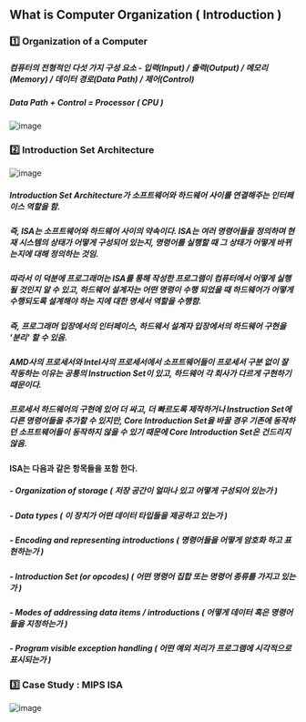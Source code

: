 ## What is Computer Organization ( Introduction )

### :one: Organization of a Computer

##### 컴퓨터의 전형적인 다섯 가지 구성 요소 - 입력(Input) / 출력(Output) / 메모리(Memory) / 데이터 경로(Data Path) / 제어(Control)
##### Data Path + Control = Processor ( CPU )

![image](https://user-images.githubusercontent.com/52204522/120496989-013d4e00-c3f9-11eb-8d12-0cd4daed2c6a.png)

### :two: Introduction Set Architecture

![image](https://user-images.githubusercontent.com/52204522/120498999-a9074b80-c3fa-11eb-8609-760a39895d3e.png)

##### Introduction Set Architecture가 소프트웨어와 하드웨어 사이를 연결해주는 인터페이스 역할을 함.

##### 즉, ISA는 소프트웨어와 하드웨어 사이의 약속이다. ISA는 여러 명령어들을 정의하며 현재 시스템의 상태가 어떻게 구성되어 있는지, 명령어를 실행할 때 그 상태가 어떻게 바뀌는지에 대해 정의하는 것임.
##### 따라서 이 덕분에 프로그래머는 ISA를 통해 작성한 프로그램이 컴퓨터에서 어떻게 실행될 것인지 알 수 있고, 하드웨어 설계자는 어떤 명령이 수행 되었을 때 하드웨어가 어떻게 수행되도록 설계해야 하는 지에 대한 명세서 역할을 수행함.
##### 즉, 프로그래머 입장에서의 인터페이스, 하드웨서 설계자 입장에서의 하드웨어 구현을 '분리' 할 수 있음.

##### AMD사의 프로세서와 Intel사의 프로세서에서 소프트웨어들이 프로세서 구분 없이 잘 작동하는 이유는 공통의 Instruction Set이 있고, 하드웨어 각 회사가 다르게 구현하기 때문이다.
##### 프로세서 하드웨어의 구현에 있어 더 싸고, 더 빠르도록 제작하거나 Instruction Set에 다른 명령어들을 추가할 수 있지만, Core Introduction Set을 바꿀 경우 기존에 동작하던 소프트웨어들이 동작하지 않을 수 있기 때문에 Core Introduction Set은 건드리지 않음.

#### ISA는 다음과 같은 항목들을 포함 한다.
##### - Organization of storage ( 저장 공간이 얼마나 있고 어떻게 구성되어 있는가 )
##### - Data types ( 이 장치가 어떤 데이터 타입들을 제공하고 있는가 )
##### - Encoding and representing introductions ( 명령어들을 어떻게 암호화 하고 표현하는가 )
##### - Introduction Set (or opcodes) ( 어떤 명령어 집합 또는 명령어 종류를 가지고 있는가 )
##### - Modes of addressing data items / introductions ( 어떻게 데이터 혹은 명령어들을 지정하는가 )
##### - Program visible exception handling ( 어떤 예외 처리가 프로그램에 시각적으로 표시되는가 )

### :three: Case Study : MIPS ISA

![image](https://user-images.githubusercontent.com/52204522/120517102-0905ee00-c40b-11eb-97b9-395cea48c69b.png)




